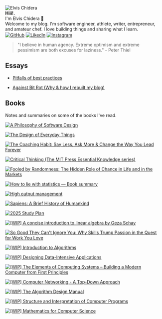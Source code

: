 <div class="circular-image-container">
    <img src="/docs/assets/avatar.jpg" alt="Elvis Chidera" class="circular-image" />
</div>

<div class="text-center">
    <strong>Hiii!<span class="blinking">.</span></strong>
</div>

<div class="text-center">
    I'm Elvis Chidera 👋
</div>

<div class="text-center">
    Welcome to my blog. I'm software engineer, athlete, writer, entrepreneur, and amateur chef. I love building things and sharing what I learn.
</div>

<div class="text-center" style="margin-top: 2px;">
    <a href="https://github.com/elvis10ten"><img src="/docs/assets/github-mark.svg" alt="GitHub" class="social-icon" /></a>
    <a href="https://linkedin.com/elvischidera"><img src="/docs/assets/linkedin.png" alt="LikedIn" class="social-icon" /></a>
    <a href="https://instagram.com/elvischidera"><img src="/docs/assets/instagram.svg" alt="Instagram" class="social-icon" /></a>
</div>

> "I believe in human agency. Extreme optimism and extreme pessimism are both excuses for laziness." - Peter Thiel

## <span id="essays">Essays</span>
- [Pitfalls of best practices](/src/essays/2024-05-24-pitfalls-of-best-practices.md)

- [Against Bit Rot (Why & how I rebuilt my blog)](/src/essays/2025-how.md)

## <span id="books">Books</span>
Notes and summaries on some of the books I've read.

<div class="book-gallery">
<a href="/src/books/2022-a-philosophy-software-design.md"><img src="assets/banners/2022-a-philosophy-software-design.jpg" alt="A Philosophy of Software Design" /></a>

<a href="/src/books/2022-design-of-everyday-things.md"><img src="assets/banners/2022-design-of-everyday-things.jpg" alt="The Design of Everyday Things" /></a>

<a href="/src/books/2023-coaching-habit.md"><img src="assets/banners/2023-coaching-habit.jpg" alt="The Coaching Habit: Say Less, Ask More & Change the Way You Lead Forever" /></a>

<a href="/src/books/2023-critical-thinking.md"><img src="assets/banners/2023-critical-thinking.jpg" alt="Critical Thinking (The MIT Press Essential Knowledge series)" /></a>

<a href="/src/books/2023-fooled-by-randomness.md"><img src="assets/banners/2023-fooled-by-randomness.jpg" alt="Fooled by Randomness: The Hidden Role of Chance in Life and in the Markets" /></a>

<a href="/src/books/2023-how-to-lie-with-statistics.md"><img src="assets/banners/2023-how-to-lie-with-statistics.jpg" alt="How to lie with statistics — Book summary" /></a>

<a href="/src/books/2023-high-output-management.md"><img src="assets/banners/2023-high-output-management.jpg" alt="High output management" /></a>

<a href="/src/books/2023-sapiens.md"><img src="assets/banners/2023-sapiens.jpg" alt="Sapiens: A Brief History of Humankind" /></a>

<a href="/src/books/2025-1-study-plan.md"><img src="assets/banners/2025-1-study-plan.jpg" alt="2025 Study Plan" /></a>

<a href="/src/books/2025-1b-intro-linear-algebra.md"><img src="assets/banners/2025-1b-intro-linear-algebra.jpg" alt="[WIP] A concise introduction to linear algebra by Geza Schay" /></a>

<a href="/src/books/2023-so-good-they-cant-ignore-you.md"><img src="assets/banners/2023-so-good-they-cant-ignore-you.jpg" alt="So Good They Can't Ignore You: Why Skills Trump Passion in the Quest for Work You Love" /></a>

<a href="/src/books/2025-1a-intro-algorithm.md"><img src="assets/banners/2025-1a-intro-algorithm.jpg" alt="[WIP] Introduction to Algorithms" /></a>

<a href="/src/books/2025-1c-designing-data-intensive-applications.md"><img src="assets/banners/2025-1c-designing-data-intensive-applications.jpg" alt="[WIP] Designing Data-Intensive Applications" /></a>

<a href="/src/books/2025-1a-nand-to-tetris.md"><img src="assets/banners/2025-1a-nand-to-tetris.jpg" alt="[WIP] The Elements of Computing Systems – Building a Modern Computer from First Principles" /></a>

<a href="/src/books/2025-3-computer-networking-top-down.md"><img src="assets/banners/2025-3-computer-networking-top-down.jpg" alt="[WIP] Computer Networking - A Top-Down Approach" /></a>

<a href="/src/books/2025-2-algorithm-design-manual.md"><img src="assets/banners/2025-2-algorithm-design-manual.jpg" alt="[WIP] The Algorithm Design Manual" /></a>

<a href="/src/books/2025-6-sicp.md"><img src="assets/banners/2025-6-sicp.jpg" alt="[WIP] Structure and Interpretation of Computer Programs" /></a>

<a href="/src/books/2025-4-mathematics-for-computer-science.md"><img src="assets/banners/2025-4-mathematics-for-computer-science.jpg" alt="[WIP] Mathematics for Computer Science" /></a>
</div>

